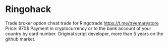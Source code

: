 # Ringohack
Trade broker option cheat trade for Ringotrade
https://t.me/tryemarystore
Price: 970$ 
Payment in cryptocurrency or to the bank account of your country by card number.
Original script developer, more than 5 years on the github market.
